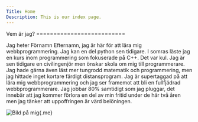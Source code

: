 ```yaml
---
Title: Home
Description: This is our index page.
---
```

<div class ="center" markdown='1'>
Vem är jag?
==========================
</div>
<p class='index'>Jag heter Förnamn Efternamn, jag är här för att lära mig webbprogrammering. Jag kan en del python sen tidigare. I somras läste jag en kurs inom programmering som fokuserade på C++. Det var kul. Jag är sen tidigare en civilingenjör men önskar skola om mig till programmerare. Jag hade gärna även läst mer tungrodd matematik och programmering, men jag hittade inget kortare färdigt distansprogram. Jag är supertaggad på att lära mig webbprogrammering och jag ser framemot att bli en fullfjädrad webbprogrammerare. Jag jobbar 80% samtidigt som jag pluggar, det innebär  att jag kommer förlora en del av min fritid under de här två åren men jag tänker att uppoffringen är värd belöningen.</p>

![Bild på mig](%assets_url%/img/me_2.png "hej" ){.me}


